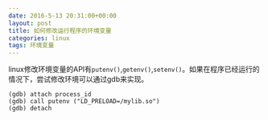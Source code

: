 ```yaml
---
date: 2016-5-13 20:31:00+00:00
layout: post
title: 如何修改运行程序的环境变量
categories: linux
tags: 环境变量
---
```


linux修改环境变量的API有`putenv()`,`getenv()`,`setenv()`。如果在程序已经运行的情况下，尝试修改环境可以通过gdb来实现。

```
(gdb) attach process_id
(gdb) call putenv ("LD_PRELOAD=/mylib.so")
(gdb) detach
```
